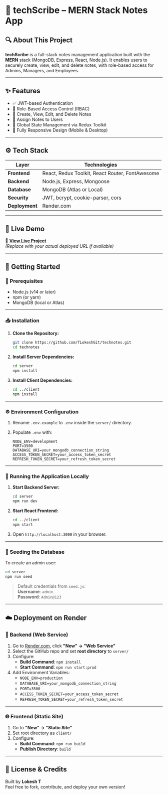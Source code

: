 # 📝 techScribe – MERN Stack Notes App

## 🔍 About This Project

**techScribe** is a full-stack notes management application built with the **MERN** stack (MongoDB, Express, React, Node.js). It enables users to securely create, view, edit, and delete notes, with role-based access for Admins, Managers, and Employees.

---

## ✨ Features

- ✅ JWT-based Authentication
- 🔐 Role-Based Access Control (RBAC)
- 📝 Create, View, Edit, and Delete Notes
- 👥 Assign Notes to Users
- 🔄 Global State Management via Redux Toolkit
- 📱 Fully Responsive Design (Mobile & Desktop)

---

## ⚙️ Tech Stack

| Layer          | Technologies                                    |
| -------------- | ----------------------------------------------- |
| **Frontend**   | React, Redux Toolkit, React Router, FontAwesome |
| **Backend**    | Node.js, Express, Mongoose                      |
| **Database**   | MongoDB (Atlas or Local)                        |
| **Security**   | JWT, bcrypt, cookie-parser, cors                |
| **Deployment** | Render.com                                      |

---

## 🚀 Live Demo

🔗 **[View Live Project](https://github.com/TLokeshGit/technotes)**  
_(Replace with your actual deployed URL if available)_

---

## 🧰 Getting Started

### 🔧 Prerequisites

- Node.js (v14 or later)
- npm (or yarn)
- MongoDB (local or Atlas)

---

### 📥 Installation

1. **Clone the Repository:**

   ```bash
   git clone https://github.com/TLokeshGit/technotes.git
   cd technotes
   ```

2. **Install Server Dependencies:**

   ```bash
   cd server
   npm install
   ```

3. **Install Client Dependencies:**

   ```bash
   cd ../client
   npm install
   ```

---

### ⚙️ Environment Configuration

1. Rename `.env.example` to `.env` inside the `server/` directory.
2. Populate `.env` with:

   ```env
   NODE_ENV=development
   PORT=3500
   DATABASE_URI=your_mongodb_connection_string
   ACCESS_TOKEN_SECRET=your_access_token_secret
   REFRESH_TOKEN_SECRET=your_refresh_token_secret
   ```

---

### 🏃 Running the Application Locally

1. **Start Backend Server:**

   ```bash
   cd server
   npm run dev
   ```

2. **Start React Frontend:**

   ```bash
   cd ../client
   npm start
   ```

3. Open `http://localhost:3000` in your browser.

---

### 🌱 Seeding the Database

To create an admin user:

```bash
cd server
npm run seed
```

> Default credentials from `seed.js`:  
> **Username**: `admin`  
> **Password**: `Admin@123`

---

## ☁️ Deployment on Render

### 🔧 Backend (Web Service)

1. Go to [Render.com](https://render.com), click **"New" → "Web Service"**
2. Select the GitHub repo and set **root directory** to `server/`
3. Configure:
   - **Build Command**: `npm install`
   - **Start Command**: `npm run start:prod`
4. Add Environment Variables:
   - `NODE_ENV=production`
   - `DATABASE_URI=your_mongodb_connection_string`
   - `PORT=3500`
   - `ACCESS_TOKEN_SECRET=your_access_token_secret`
   - `REFRESH_TOKEN_SECRET=your_refresh_token_secret`

---

### 🌐 Frontend (Static Site)

1. Go to **"New" → "Static Site"**
2. Set root directory as `client/`
3. Configure:
   - **Build Command**: `npm run build`
   - **Publish Directory**: `build`

---

## 🤝 License & Credits

Built by **Lokesh T**  
Feel free to fork, contribute, and deploy your own version!
